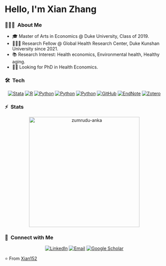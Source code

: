 # Hello, I'm Xian Zhang
<h3> 👨🏻‍💻 &nbsp;About Me </h3>

-  🎓 Master of Arts in Economics @ Duke University, Class of 2019.
-  👨🏻‍💻 Research Fellow @ Global Health Research Center, Duke Kunshan University since 2021.
-  📚 Research Interest: Health economics, Environmental health, Healthy aging.
-  🙋‍♂️ Looking for PhD in Health Economics.
<h3> 🛠 &nbsp;Tech</h3>

<p align="center">
<a href="Stata"><img alt="Stata" src="https://img.shields.io/badge/-Stata-333333?style=flat"></a>
<a href="R"><img alt="R" src="https://img.shields.io/badge/-R-333333?style=flat&logo=R&logoColor=276DC3"></a>
<a href="DBvisualizer"><img alt="Python" src="https://img.shields.io/badge/-DBvisualizer-333333?style=flat&logo=DBvisualizer"></a>
<a href="Quartrics"><img alt="Python" src="https://img.shields.io/badge/-Quartrics-333333?style=flat&logo=Quartrics"></a>
<a href="LaTeX"><img alt="Python" src="https://img.shields.io/badge/-LaTeX-333333?style=flat&logo=LaTeX"></a>
<a href="GitHub"><img alt="GitHub" src="https://img.shields.io/badge/-GitHub-333333?style=flat&logo=github"></a>
<a href="EndNote"><img alt="EndNote" src="https://img.shields.io/badge/-EndNote-333333?style=flat"></a>
<a href="Zotero"><img alt="Zotero" src="https://img.shields.io/badge/-Zotero-333333?style=flat&logo=Zotero"></a>


<h3> ⚡ &nbsp;Stats</h3>

<p align=center>
    <a href="https://github.com/Xian152/github-readme-streak-stats" title="Go to Source">
      <img align="center" width=350 src="https://github-readme-streak-stats.herokuapp.com/?user=Xian152&theme=react&border=61dafb&hide_border=true" alt="zumrudu-anka" />
    </a>
</p>



<h3> 👯 &nbsp;Connect with Me </h3>

<p align="center">
<a href="https://www.linkedin.com/in/xian-zhang-5b0702161//"><img alt="LinkedIn" src="https://img.shields.io/badge/LinkedIn-Xian%20Zhang-blue?style=flat-square&logo=linkedin"></a>
<a href="xz152@duke.edu"><img alt="Email" src="https://img.shields.io/badge/Email-xz152@duke.edu-blue?style=flat-square&logo=gmail"></a>
<a href="https://scholar.google.com/citations?user=2vQePQoAAAAJ&hl=zh-TW"><img alt="Google Scholar" src="https://img.shields.io/badge/Google%20Scholar-Xian%20Zhang-blue?style=flat-square&logo=googlescholar"></a>
</p>



⭐️ From [Xian152](https://github.com/Xian152)
